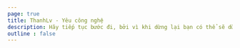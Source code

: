 ```yaml
---
page: true
title: ThanhLv - Yêu công nghệ
description: Hãy tiếp tục bước đi, bởi vì khi dừng lại bạn có thể sẽ dừng lại mãi mãi.
outline : false
---
```


<script setup>
import Home from '@theme/components/Home.vue'
</script>

<Home />
